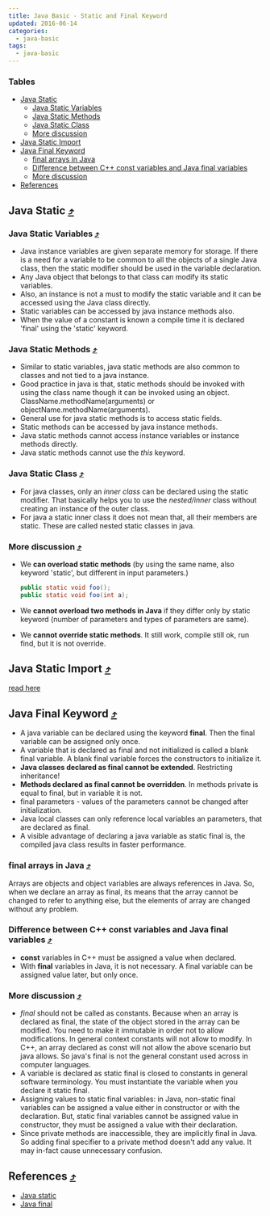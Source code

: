 ```yaml
---
title: Java Basic - Static and Final Keyword
updated: 2016-06-14
categories:
  - java-basic
tags:
  - java-basic
---
```


### Tables

* [Java Static](#java-static-10548tables)
  * [Java Static Variables](#java-static-variables-10548tables)
  * [Java Static Methods](#java-static-methods-10548tables)
  * [Java Static Class](#java-static-class-10548tables)
  * [More discussion](#more-discussion-10548tables)
* [Java Static Import](#java-static-import-10548tables)
* [Java Final Keyword](#java-final-keyword-10548tables)
  * [final arrays in Java](#final-arrays-in-java-10548tables)
  * [Difference between C++ const variables and Java final variables](#difference-between-c-const-variables-and-java-final-variables-10548tables)
  * [More discussion](#more-discussion-10548tables)
* [References](#references-10548tables)

## Java Static [&#10548;](#tables)

### Java Static Variables [&#10548;](#tables)

* Java instance variables are given separate memory for storage. If there is a need for a variable to be common to all the objects of a single Java class, then the static modifier should be used in the variable declaration.
* Any Java object that belongs to that class can modify its static variables.
* Also, an instance is not a must to modify the static variable and it can be accessed using the Java class directly.
* Static variables can be accessed by java instance methods also.
* When the value of a constant is known a compile time it is declared 'final' using the 'static' keyword.

### Java Static Methods [&#10548;](#tables)

* Similar to static variables, java static methods are also common to classes and not tied to a java instance.
* Good practice in java is that, static methods should be invoked with using the class name though it can be invoked using an object.
ClassName.methodName(arguments) or 
objectName.methodName(arguments).
* General use for java static methods is to access static fields.
* Static methods can be accessed by java instance methods.
* Java static methods cannot access instance variables or instance methods directly.
* Java static methods cannot use the *this* keyword.

### Java Static Class [&#10548;](#tables)

* For java classes, only an *inner class* can be declared using the static modifier. That basically helps you to use the *nested/inner* class without creating an instance of the outer class.
* For java a static inner class it does not mean that, all their members are static. These are called nested static classes in java.

### More discussion [&#10548;](#tables)

* We **can overload static methods** (by using the same name, also keyword 'static', but different in input parameters.)
  
  ```java
  public static void foo();
  public static void foo(int a);
  ```

* We **cannot overload two methods in Java** if they differ only by static keyword (number of parameters and types of parameters are same).
* We **cannot override static methods**. It still work, compile still ok, run find, but it is not override.

## Java Static Import [&#10548;](#tables)
[read here](http://javapapers.com/core-java/what-is-a-static-import-in-java/)

## Java Final Keyword [&#10548;](#tables)

* A java variable can be declared using the keyword **final**. Then the final variable can be assigned only once.
* A variable that is declared as final and not initialized is called a blank final variable. A blank final variable forces the constructors to initialize it.
* **Java classes declared as final cannot be extended**. Restricting inheritance!
* **Methods declared as final cannot be overridden**. In methods private is equal to final, but in variable it is not.
* final parameters - values of the parameters cannot be changed after initialization. 
* Java local classes can only reference local variables an parameters, that are declared as final.
* A visible advantage of declaring a java variable as static final is, the compiled java class results in faster performance.

### final arrays in Java [&#10548;](#tables)

Arrays are objects and object variables are always references in Java. So, when we declare an array as final, its means that the array cannot be changed to refer to anything else, but the elements of array are changed without any problem.

### Difference between C++ const variables and Java final variables [&#10548;](#tables)

* **const** variables in C++ must be assigned a value when declared.
* With **final** variables in Java, it is not necessary. A final variable can be assigned value later, but only once.

### More discussion [&#10548;](#tables)

* *final* should not be called as constants. Because when an array is declared as final, the state of the object stored in the array can be modified. You need to make it immutable in order not to allow modifications. In general context constants will not allow to modify. In C++, an array declared as const will not allow the above scenario but java allows. So java's final is not the general constant used across in computer languages.
* A variable is declared as static final is closed to constants in general software terminology. You must instantiate the variable when you declare it static final.
* Assigning values to static final variables: in Java, non-static final variables can be assigned a value either in constructor or with the declaration. But, static final variables cannot be assigned value in constructor, they must be assigned a value with their declaration. 
* Since private methods are inaccessible, they are implicitly final in Java. So adding final specifier to a private method doesn't add any value. It may in-fact cause unnecessary confusion.

## References [&#10548;](#tables)
* [Java static](http://javapapers.com/core-java/explain-the-java-static-modifier/)
* [Java final](http://javapapers.com/core-java/explain-the-final-keyword-in-java/)